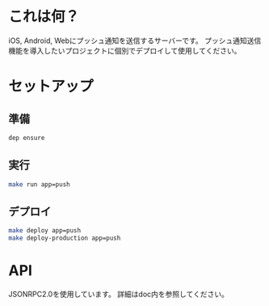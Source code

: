 # これは何？
iOS, Android, Webにプッシュ通知を送信するサーバーです。
プッシュ通知送信機能を導入したいプロジェクトに個別でデプロイして使用してください。

# セットアップ

## 準備
```bash
dep ensure
```

## 実行
```bash
make run app=push
```

## デプロイ
```bash
make deploy app=push
make deploy-production app=push
```

# API
JSONRPC2.0を使用しています。
詳細はdoc内を参照してください。
